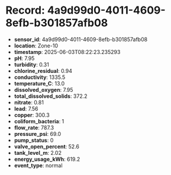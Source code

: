 # Record: 4a9d99d0-4011-4609-8efb-b301857afb08

- **sensor_id**: 4a9d99d0-4011-4609-8efb-b301857afb08
- **location**: Zone-10
- **timestamp**: 2025-06-03T08:22:23.235293
- **pH**: 7.95
- **turbidity**: 0.31
- **chlorine_residual**: 0.94
- **conductivity**: 1335.5
- **temperature_C**: 13.0
- **dissolved_oxygen**: 7.95
- **total_dissolved_solids**: 372.2
- **nitrate**: 0.81
- **lead**: 7.56
- **copper**: 300.3
- **coliform_bacteria**: 1
- **flow_rate**: 787.3
- **pressure_psi**: 69.0
- **pump_status**: 0
- **valve_open_percent**: 52.6
- **tank_level_m**: 2.02
- **energy_usage_kWh**: 619.2
- **event_type**: normal